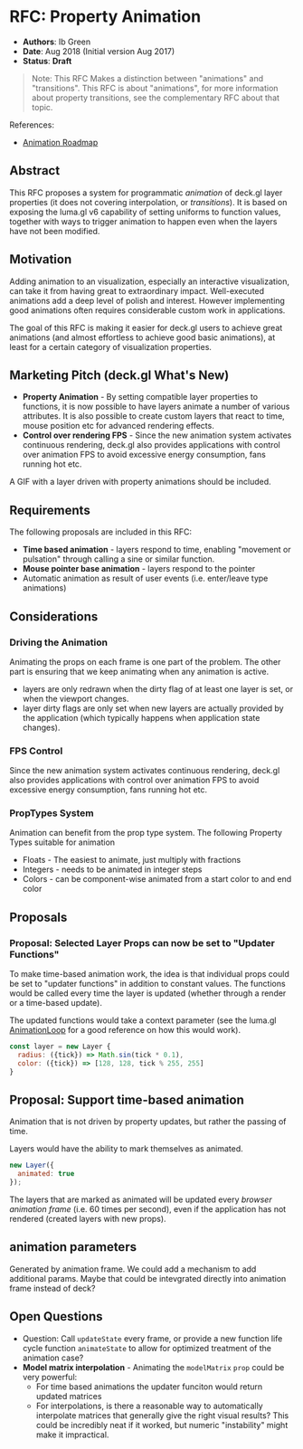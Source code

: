 # RFC: Property Animation

* **Authors**: Ib Green
* **Date**: Aug 2018 (Initial version Aug 2017)
* **Status**: **Draft**

> Note: This RFC Makes a distinction between "animations" and "transitions". This RFC is about "animations", for more information about property transitions, see the complementary RFC about that topic.

References:
* [Animation Roadmap](/dev-docs/roadmaps/animation-roadmap.md)


## Abstract

This RFC proposes a system for programmatic *animation* of deck.gl layer properties (it does not covering interpolation, or *transitions*). It is based on exposing the luma.gl v6 capability of setting uniforms to function values, together with ways to trigger animation to happen even when the layers have not been modified.


## Motivation

Adding animation to an visualization, especially an interactive visualization, can take it from having great to extraordinary impact. Well-executed animations add a deep level of polish and interest. However implementing good animations often requires considerable custom work in applications.

The goal of this RFC is making it easier for deck.gl users to achieve great animations (and almost effortless to achieve good basic animations), at least for a certain category of visualization properties.


## Marketing Pitch (deck.gl What's New)

* **Property Animation** - By setting compatible layer properties to functions, it is now possible to have layers animate a number of various attributes. It is also possible to create custom layers that react to time, mouse position etc for advanced rendering effects.
* **Control over rendering FPS** - Since the new animation system activates continuous rendering, deck.gl also provides applications with control over animation FPS to avoid excessive energy consumption, fans running hot etc.

A GIF with a layer driven with property animations should be included.


## Requirements

The following proposals are included in this RFC:

- **Time based animation** - layers respond to time, enabling "movement or pulsation" through calling a sine or similar function.
- **Mouse pointer base animation** - layers respond to the pointer
- Automatic animation as result of user events (i.e. enter/leave type animations)


## Considerations


### Driving the Animation

Animating the props on each frame is one part of the problem. The other part is ensuring that we keep animating when any animation is active.

* layers are only redrawn when the dirty flag of at least one layer is set, or when the viewport changes.
* layer dirty flags are only set when new layers are actually provided by the application (which typically happens when application state changes).


### FPS Control

Since the new animation system activates continuous rendering, deck.gl also provides applications with control over animation FPS to avoid excessive energy consumption, fans running hot etc.


### PropTypes System

Animation can benefit from the prop type system. The following Property Types suitable for animation

* Floats - The easiest to animate, just multiply with fractions
* Integers - needs to be animated in integer steps
* Colors - can be component-wise animated from a start color to and end color


## Proposals

### Proposal: Selected Layer Props can now be set to "Updater Functions"

To make time-based animation work, the idea is that individual props could be set to "updater functions" in addition to constant values. The functions would be called every time the layer is updated (whether through a render or a time-based update).

The updated functions would take a context parameter (see the luma.gl [AnimationLoop](https://uber.github.io/luma.gl/#/documentation/api-reference/animation-loop) for a good reference on how this would work).

```js
const layer = new Layer {
  radius: ({tick}) => Math.sin(tick * 0.1),
  color: ({tick}) => [128, 128, tick % 255, 255]
}
```


## Proposal: Support time-based animation

Animation that is not driven by property updates, but rather the passing of time.

Layers would have the ability to mark themselves as animated.

```js
new Layer({
  animated: true
});
```

The layers that are marked as animated will be updated every *browser animation frame* (i.e. 60 times per second), even if the application has not rendered (created layers with new props).


## animation parameters

Generated by animation frame. We could add a mechanism to add additional params. Maybe that could be intevgrated directly into animation frame instead of deck?


## Open Questions

* Question: Call `updateState` every frame, or provide a new function life cycle function `animateState` to allow for optimized treatment of the animation case?
* **Model matrix interpolation** - Animating the `modelMatrix` `prop` could be very powerful:
    * For time based animations the updater funciton would return updated matrices
    * For interpolations, is there a reasonable way to automatically interpolate matrices that generally give the right visual results? This could be incredibly neat if it worked, but numeric "instability" might make it impractical.
